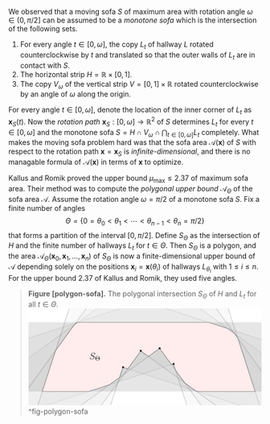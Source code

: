 We observed that a moving sofa $S$ of maximum area with rotation angle $\omega \in (0, \pi/2]$ can be assumed to be a _monotone sofa_ which is the intersection of the following sets.

1. For every angle $t \in [0, \omega]$, the copy $L_t$ of hallway $L$ rotated counterclockwise by $t$ and translated so that the outer walls of $L_t$ are in contact with $S$.
2. The horizontal strip $H = \mathbb{R} \times [0, 1]$.
3. The copy $V_\omega$ of the vertical strip $V = [0, 1] \times \mathbb{R}$ rotated counterclockwise by an angle of $\omega$ along the origin.

For every angle $t \in [0, \omega]$, denote the location of the inner corner of $L_t$ as $\mathbf{x}_S(t)$. Now the _rotation path_ $\mathbf{x}_S : [0, \omega] \to \mathbb{R}^2$ of $S$ determines $L_t$ for every $t \in [0, \omega]$ and the monotone sofa $S = H \cap V_\omega \cap \bigcap_{t \in [0, \omega]} L_t$ completely. What makes the moving sofa problem hard was that the sofa area $\mathcal{A}(\mathbf{x})$ of $S$ with respect to the rotation path $\mathbf{x} = \mathbf{x}_S$ is _infinite-dimensional_, and there is no managable formula of $\mathcal{A}(\mathbf{x})$ in terms of $\mathbf{x}$ to optimize.

Kallus and Romik proved the upper bound $\mu_{\max} \leq 2.37$ of maximum sofa area. Their method was to compute the _polygonal upper bound_ $\mathcal{A}_\Theta$ of the sofa area $\mathcal{A}$. Assume the rotation angle $\omega = \pi/2$ of a monotone sofa $S$. Fix a finite number of angles 
$$\Theta = \{0 = \theta_0 < \theta_1 < \cdots < \theta_{n-1} < \theta_n = \pi/2\}$$
that forms a partition of the interval $[0, \pi/2]$. Define $S_\Theta$ as the intersection of $H$ and the finite number of hallways $L_t$ for $t \in \Theta$. Then $S_\Theta$ is a polygon, and the area $\mathcal{A}_\Theta(\mathbf{x}_0, \mathbf{x}_1, \ldots, \mathbf{x}_n)$ of $S_\Theta$ is now a finite-dimensional upper bound of $\mathcal{A}$ depending solely on the positions $\mathbf{x}_i = \mathbf{x}(\theta_i)$ of hallways $L_{\theta_i}$ with $1 \leq i \leq n$. For the upper bound $2.37$ of Kallus and Romik, they used five angles.

> __Figure [polygon-sofa].__ The polygonal intersection $S_\Theta$ of $H$ and $L_t$ for all $t \in \Theta$.
> ![70%](images/polygon-sofa.svg)
> ^fig-polygon-sofa